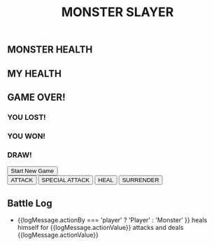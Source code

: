 <!DOCTYPE html>
<html lang="en">

<head>
  <meta charset="UTF-8" />
  <meta name="viewport" content="width=device-width, initial-scale=1.0" />
  <title>Vue Basics</title>
  <link href="https://fonts.googleapis.com/css2?family=Jost:wght@400;700&display=swap" rel="stylesheet" />
  <link rel="stylesheet" href="styles.css" />
  <script src="https://unpkg.com/vue@next" defer></script>
  <script src="app.js" defer></script>
</head>

<body>
  <header>
    <h1>MONSTER SLAYER</h1>
  </header>
  <div id="game">
    <section id="monster" class="container">
      <h2>MONSTER HEALTH</h2>
      <div class="healthbar">
        <div class="healthbar__value" :style="monsterBarStyles"></div>
      </div>
    </section>
    <section id="player" class="container">
      <h2>MY HEALTH</h2>
      <div class="healthbar">
        <div class="healthbar__value" :style="playerBarStyles"></div>
      </div>
    </section>
    <section class="container" v-if="winner">
      <h2>GAME OVER!</h2>
      <h3 v-if="WINNER === 'MONSTER'">YOU LOST!</h3>
      <h3 v-else-if="WINNER === 'PLAYER'">YOU WON!</h3>
      <h3 v-else>DRAW!</h3>
      <button @click="START GAME">Start New Game</button>
    </section>
    <section id="controls" v-else>
      <button @click="attackMonster">ATTACK</button>
      <button :disabled="mayUseSpecialAttack" @click="specialAttackMonster">SPECIAL ATTACK</button>
      <button @click="healPlayer">HEAL</button>
      <button @click="SURRENDER">SURRENDER</button>
    </section>
    <section id="log" class="container">
      <h2>Battle Log</h2>
      <ul>
        <li v-for="logMessage in logMessages">
          <span
            :class="{'log--player':logMessage.actionBy === 'player', 'log--monster': logMessage.actionBy === 'monster'}">{{logMessage.actionBy
            === 'player' ? 'Player' : 'Monster'
            }}</span>
          <span v-if="logMessage.actionType === 'heal'">
            heals himself for <span class="log--heal">{{logMessage.actionValue}}</span></span>
          <span v-else>
            attacks and deals <span class="log--damage">{{logMessage.actionValue}}</span>
          </span>
        </li>
      </ul>
    </section>
  </div>
</body>

</html>

